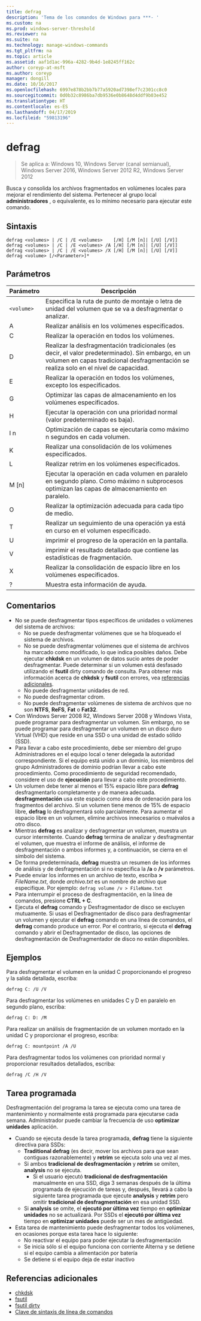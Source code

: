 ```yaml
---
title: defrag
description: 'Tema de los comandos de Windows para ***- '
ms.custom: na
ms.prod: windows-server-threshold
ms.reviewer: na
ms.suite: na
ms.technology: manage-windows-commands
ms.tgt_pltfrm: na
ms.topic: article
ms.assetid: aaf1d1ac-996a-4282-9b4d-1e8245ff162c
author: coreyp-at-msft
ms.author: coreyp
manager: dongill
ms.date: 10/16/2017
ms.openlocfilehash: 6997e878b2bb7b77a5920ad7398ef7c2301cc8c0
ms.sourcegitcommit: 0d0b32c8986ba7db9536e0b8648d4ddf9b03e452
ms.translationtype: HT
ms.contentlocale: es-ES
ms.lasthandoff: 04/17/2019
ms.locfileid: "59813196"
---
```

# <a name="defrag"></a>defrag

>Se aplica a: Windows 10, Windows Server (canal semianual), Windows Server 2016, Windows Server 2012 R2, Windows Server 2012

Busca y consolida los archivos fragmentados en volúmenes locales para mejorar el rendimiento del sistema.
Pertenecer al grupo local **administradores** , o equivalente, es lo mínimo necesario para ejecutar este comando.

## <a name="syntax"></a>Sintaxis
```
defrag <volumes> | /C | /E <volumes>    [/H] [/M [n]| [/U] [/V]]
defrag <volumes> | /C | /E <volumes> /A [/H] [/M [n]| [/U] [/V]]
defrag <volumes> | /C | /E <volumes> /X [/H] [/M [n]| [/U] [/V]]
defrag <volume> [/<Parameter>]*
```
## <a name="parameters"></a>Parámetros
|Parámetro|Descripción|
|-------|--------|
|`<volume>`|Especifica la ruta de punto de montaje o letra de unidad del volumen que se va a desfragmentar o analizar.|
|A|Realizar análisis en los volúmenes especificados.|
|C|Realizar la operación en todos los volúmenes.|
|D|Realizar la desfragmentación tradicionales (es decir, el valor predeterminado). Sin embargo, en un volumen en capas tradicional desfragmentación se realiza solo en el nivel de capacidad.|
|E|Realizar la operación en todos los volúmenes, excepto los especificados.|
|G|Optimizar las capas de almacenamiento en los volúmenes especificados.|
|H|Ejecutar la operación con una prioridad normal (valor predeterminado es baja).|
|I n|Optimización de capas se ejecutaría como máximo n segundos en cada volumen.|
|K|Realizar una consolidación de los volúmenes especificados.|
|L|Realizar retrim en los volúmenes especificados.|
|M [n]|Ejecutar la operación en cada volumen en paralelo en segundo plano. Como máximo n subprocesos optimizan las capas de almacenamiento en paralelo.|
|O|Realizar la optimización adecuada para cada tipo de medio.|
|T|Realizar un seguimiento de una operación ya está en curso en el volumen especificado.|
|U|imprimir el progreso de la operación en la pantalla.|
|V|imprimir el resultado detallado que contiene las estadísticas de fragmentación.|
|X|Realizar la consolidación de espacio libre en los volúmenes especificados.|
|?|Muestra esta información de ayuda.|

## <a name="remarks"></a>Comentarios
-   No se puede desfragmentar tipos específicos de unidades o volúmenes del sistema de archivos:
    -   No se puede desfragmentar volúmenes que se ha bloqueado el sistema de archivos.
    -   No se puede desfragmentar volúmenes que el sistema de archivos ha marcado como modificado, lo que indica posibles daños. Debe ejecutar **chkdsk** en un volumen de datos sucio antes de poder desfragmentar. Puede determinar si un volumen está desfasado utilizando el **fsutil** dirty comando de consulta. Para obtener más información acerca de **chkdsk** y **fsutil** con errores, vea [referencias adicionales](defrag.md#BKMK_additionalRef).
    -   No puede desfragmentar unidades de red.
    -   No puede desfragmentar cdrom.
    -   No puede desfragmentar volúmenes de sistema de archivos que no son **NTFS**, **ReFS**, **Fat** o **Fat32**.
-   Con Windows Server 2008 R2, Windows Server 2008 y Windows Vista, puede programar para desfragmentar un volumen. Sin embargo, no se puede programar para desfragmentar un volumen en un disco duro Virtual (VHD) que reside en una SSD o una unidad de estado sólido (SSD).
-   Para llevar a cabo este procedimiento, debe ser miembro del grupo Administradores en el equipo local o tener delegada la autoridad correspondiente. Si el equipo está unido a un dominio, los miembros del grupo Administradores de dominio podrían llevar a cabo este procedimiento. Como procedimiento de seguridad recomendado, considere el uso de **ejecución** para llevar a cabo este procedimiento.
-   Un volumen debe tener al menos el 15% espacio libre para **defrag** desfragmentarlo completamente y de manera adecuada. **desfragmentación** usa este espacio como área de ordenación para los fragmentos del archivo. Si un volumen tiene menos de 15% de espacio libre, **defrag** lo desfragmentará solo parcialmente. Para aumentar el espacio libre en un volumen, elimine archivos innecesarios o muévalos a otro disco.
-   Mientras **defrag** es analizar y desfragmentar un volumen, muestra un cursor intermitente. Cuando **defrag** termina de analizar y desfragmentar el volumen, que muestra el informe de análisis, el informe de desfragmentación o ambos informes y, a continuación, se cierra en el símbolo del sistema.
-   De forma predeterminada, **defrag** muestra un resumen de los informes de análisis y de desfragmentación si no especifica la **/a** o **/v** parámetros.
-   Puede enviar los informes en un archivo de texto, escriba **>** *FileName.txt*, donde *archivo.txt* es un nombre de archivo que especifique. Por ejemplo: `defrag volume /v > FileName.txt`
-   Para interrumpir el proceso de desfragmentación, en la línea de comandos, presione **CTRL + C**.
-   Ejecuta el **defrag** comando y Desfragmentador de disco se excluyen mutuamente. Si usas el Desfragmentador de disco para desfragmentar un volumen y ejecutar el **defrag** comando en una línea de comandos, el **defrag** comando produce un error. Por el contrario, si ejecuta el **defrag** comando y abrir el Desfragmentador de disco, las opciones de desfragmentación de Desfragmentador de disco no están disponibles.

## <a name="BKMK_examples"></a>Ejemplos
Para desfragmentar el volumen en la unidad C proporcionando el progreso y la salida detallada, escriba:
```
defrag C: /U /V
```
Para desfragmentar los volúmenes en unidades C y D en paralelo en segundo plano, escriba:
```
defrag C: D: /M
```
Para realizar un análisis de fragmentación de un volumen montado en la unidad C y proporcionar el progreso, escriba:
```
defrag C: mountpoint /A /U
```
Para desfragmentar todos los volúmenes con prioridad normal y proporcionar resultados detallados, escriba:
```
defrag /C /H /V
```

## <a name="BKMK_scheduledTask"></a>Tarea programada
Desfragmentación del programa la tarea se ejecuta como una tarea de mantenimiento y normalmente está programada para ejecutarse cada semana. Administrador puede cambiar la frecuencia de uso **optimizar unidades** aplicación.
- Cuando se ejecuta desde la tarea programada, **defrag** tiene la siguiente directiva para SSDs:
   - **Traditional defrag** (es decir, mover los archivos para que sean contiguas razonablemente) y **retrim** se ejecuta solo una vez al mes.
   - Si ambos **tradicional de desfragmentación** y **retrim** se omiten, **analysis** no se ejecuta.
      - Si el usuario ejecutó **tradicional de desfragmentación** manualmente en una SSD, diga 3 semanas después de la última programada de ejecución de tareas y, después, llevará a cabo la siguiente tarea programada que ejecute **analysis** y **retrim** pero omitir **tradicional de desfragmentación** en esa unidad SSD.
   - Si **analysis** se omite, el **ejecutó por última vez** tiempo en **optimizar unidades** no se actualizará.  Por SSDs el **ejecutó por última vez** tiempo en **optimizar unidades** puede ser un mes de antigüedad.
- Esta tarea de mantenimiento puede desfragmentar todos los volúmenes, en ocasiones porque esta tarea hace lo siguiente:
   - No reactivar el equipo para poder ejecutar la desfragmentación
   - Se inicia sólo si el equipo funciona con corriente Alterna y se detiene si el equipo cambia a alimentación por batería
   - Se detiene si el equipo deja de estar inactivo

## <a name="BKMK_additionalRef"></a>Referencias adicionales
-   [chkdsk](chkdsk.md)
-   [fsutil](fsutil.md)
-   [fsutil dirty](fsutil-dirty.md)
-   [Clave de sintaxis de línea de comandos](command-line-syntax-key.md)

